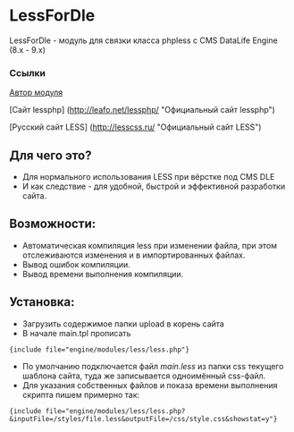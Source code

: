 LessForDle
===================

LessForDle - модуль для связки класса phpless с CMS DataLife Engine (8.x - 9.x)


### Ссылки
[Автор модуля](http://pafnuty.name/ "ПафНутиЙ")

[Сайт lessphp] (http://leafo.net/lessphp/ "Официальный сайт lessphp")

[Русский сайт LESS] (http://lesscss.ru/ "Официальный сайт LESS")


Для чего это?
-------------------
* Для нормального использования LESS при вёрстке под CMS DLE
* И как следствие - для удобной, быстрой и эффективной разработки сайта.

Возможности:
-------------------
* Автоматическая компиляция less при изменении файла, при этом отслеживаются изменения и в импортированных файлах.
* Вывод ошибок компиляции.
* Вывод времени выполнения компиляции.

Установка:
-------------------
* Загрузить содержимое папки upload в корень сайта
* В начале main.tpl прописать 
```
{include file="engine/modules/less/less.php"}
```
 * По умолчанию подключается файл _main.less_ из папки css текущего шаблона сайта, туда же записывается одноимённый css-файл.
 * Для указания собственных файлов и показа времени выполнения скрипта пишем примерно так:
 ```
 {include file="engine/modules/less/less.php?&inputFile=/styles/file.less&outputFile=/css/style.css&showstat=y"}
 ```